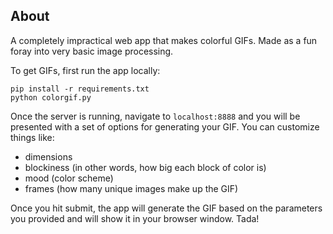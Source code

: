 ## About
A completely impractical web app that makes colorful GIFs. Made as a fun foray into very basic image processing.

To get GIFs, first run the app locally:

```
pip install -r requirements.txt
python colorgif.py
```

Once the server is running, navigate to `localhost:8888` and you will be presented with a set of options for generating your GIF. You can customize things like:
* dimensions
* blockiness (in other words, how big each block of color is)
* mood (color scheme)
* frames (how many unique images make up the GIF)

Once you hit submit, the app will generate the GIF based on the parameters you provided and will show it in your browser window. Tada!
